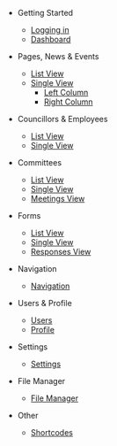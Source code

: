 * Getting Started

    * [Logging in](/?id=logging-in)
    * [Dashboard](/dashboard.md)

* Pages, News & Events

    * [List View](/content/list.md)
    * [Single View](/content/single.md)
        * [Left Column](/content/single.md?id=left-column)
        * [Right Column](/content/single.md?id=right-column)

* Councillors & Employees

    * [List View](/councillors/list.md)
    * [Single View](/councillors/single.md)

* Committees

    * [List View](/committees/list.md)
    * [Single View](/committees/single.md)
    * [Meetings View](/committees/meetings.md)

* Forms

    * [List View](/forms/list.md)
    * [Single View](/forms/single.md)
    * [Responses View](/forms/responses.md)

* Navigation

    * [Navigation](/navigation.md)

* Users & Profile

    * [Users](/users.md)
    * [Profile](/profile.md)

* Settings

    * [Settings](/settings.md)

* File Manager

    * [File Manager](/file-manager.md)

* Other

    * [Shortcodes](/other/shortcodes.md)